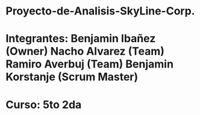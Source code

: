 # Proyecto-de-Analisis-SkyLine-Corp.
# Integrantes: Benjamin Ibañez (Owner) Nacho Alvarez (Team) Ramiro Averbuj (Team) Benjamin Korstanje (Scrum Master)
# Curso: 5to 2da
